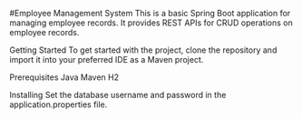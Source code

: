 #Employee Management System
This is a basic Spring Boot application for managing employee records. It provides REST APIs for CRUD operations on employee records.

Getting Started
To get started with the project, clone the repository and import it into your preferred IDE as a Maven project.

Prerequisites
Java
Maven
H2

Installing
Set the database username and password in the application.properties file.
